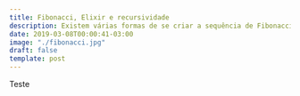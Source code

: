 ```yaml
---
title: Fibonacci, Elixir e recursividade
description: Existem várias formas de se criar a sequência de Fibonacci em Elixir. Conheça algumas delas e qual a melhor, a nível de performance.
date: 2019-03-08T00:00:41-03:00
image: "./fibonacci.jpg"
draft: false
template: post
---
```


Teste

